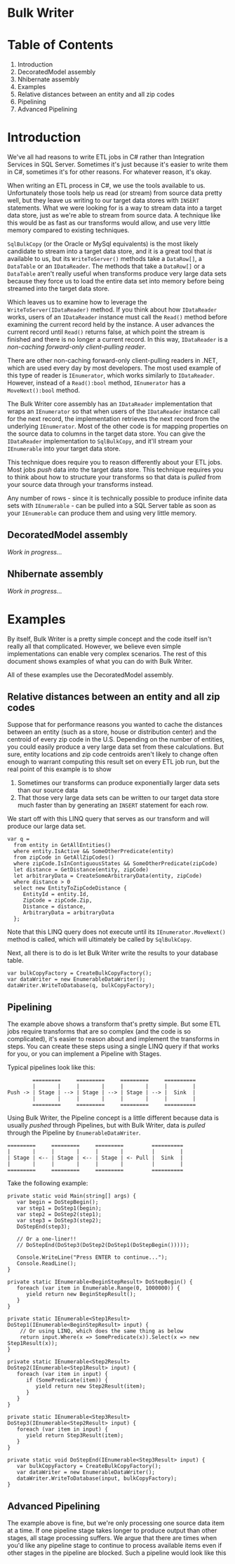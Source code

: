 Bulk Writer
===========

# Table of Contents #

1. Introduction
1. DecoratedModel assembly
1. Nhibernate assembly 
1. Examples
 1. Relative distances between an entity and all zip codes
 2. Pipelining
 3. Advanced Pipelining

# Introduction #

We've all had reasons to write ETL jobs in C# rather than Integration Services in SQL Server. Sometimes it's just because it's easier to write them in C#, sometimes it's for other reasons. For whatever reason, it's okay.

When writing an ETL process in C#, we use the tools available to us. Unfortunately those tools help us read (or stream) from source data pretty well, but they leave us writing to our target data stores with `INSERT` statements. What we were looking for is a way to stream data into a target data store, just as we're able to stream from source data. A technique like this would be as fast as our transforms would allow, and use very little memory compared to existing techniques.

`SqlBulkCopy` (or the Oracle or MySql equivalents) is the most likely candidate to stream into a target data store, and it is a great tool that *is* available to us, but its `WriteToServer()` methods take a `DataRow[]`, a `DataTable` or an `IDataReader`. The methods that take a `DataRow[]` or a `DataTable` aren't really useful when transforms produce very large data sets because they force us to load the entire data set into memory before being streamed into the target data store.

Which leaves us to examine how to leverage the `WriteToServer(IDataReader)` method. If you think about how `IDataReader` works, users of an `IDataReader` instance must call the `Read()` method before examining the current record held by the instance. A user advances the current record until `Read()` returns false, at which point the stream is finished and there is no longer a current record. In this way, `IDataReader` is a *non-caching forward-only client-pulling reader*.

There are other non-caching forward-only client-pulling readers in .NET, which are used every day by most developers. The most used example of this type of reader is `IEnumerator`, which works similarly to `IDataReader`. However, instead of a `Read():bool` method, `IEnumerator` has a `MoveNext():bool` method.

The Bulk Writer core assembly has an `IDataReader` implementation that wraps an `IEnumerator` so that when users of the `IDataReader` instance call for the next record, the implementation retrieves the next record from the underlying `IEnumerator`. Most of the other code is for  mapping properties on the source data to columns in the target data store. You can give the `IDataReader` implementation to `SqlBulkCopy`, and it'll stream your `IEnumerable` into your target data store.

This technique does require you to reason differently about your ETL jobs. Most jobs *push* data into the target data store. This technique requires you to think about how to structure your transforms so that data is *pulled* from your source data through your transforms instead.

Any number of rows - since it is technically possible to produce infinite data sets with `IEnumerable` - can be pulled into a SQL Server table as soon as your `IEnumerable` can produce them and using very little memory.

## DecoratedModel assembly ##

*Work in progress...*

## Nhibernate assembly ##

*Work in progress...*

# Examples #

By itself, Bulk Writer is a pretty simple concept and the code itself isn't really all that complicated. However, we believe even simple implementations can enable very complex scenarios. The rest of this document shows examples of what you can do with Bulk Writer.

All of these examples use the DecoratedModel assembly.

## Relative distances between an entity and all zip codes ##

Suppose that for performance reasons you wanted to cache the distances between an entity (such as a store, house or distribution center) and the centroid of every zip code in the U.S. Depending on the number of entities, you could easily produce a very large data set from these calculations. But sure, entity locations and zip code centroids aren't likely to change often enough to warrant computing this result set on every ETL job run, but the real point of this example is to show

1. Sometimes our transforms can produce exponentially larger data sets than our source data
2. That those very large data sets can be written to our target data store much faster than by generating an `INSERT` statement for each row.

We start off with this LINQ query that serves as our transform and will produce our large data set.

    var q =
      from entity in GetAllEntities()
      where entity.IsActive && SomeOtherPredicate(entity)
      from zipCode in GetAllZipCodes()
      where zipCode.IsInContiguousStates && SomeOtherPredicate(zipCode)
      let distance = GetDistance(entity, zipCode)
      let arbitraryData = CreateSomeArbitraryData(entity, zipCode)
      where distance > 0
      select new EntityToZipCodeDistance {
         EntityId = entity.Id,
         ZipCode = zipCode.Zip,
         Distance = distance,
         ArbitraryData = arbitraryData
      };

Note that this LINQ query does not execute until its `IEnumerator.MoveNext()` method is called, which will ultimately be called by `SqlBulkCopy`.

Next, all there is to do is let Bulk Writer write the results to your database table.

    var bulkCopyFactory = CreateBulkCopyFactory();
    var dataWriter = new EnumerableDataWriter();
    dataWriter.WriteToDatabase(q, bulkCopyFactory);

## Pipelining ##

The example above shows a transform that's pretty simple. But some ETL jobs require transforms that are so complex (and the code is so complicated), it's easier to reason about and implement the transforms in steps. You can create these steps using a single LINQ query if that works for you, or you can implement a Pipeline with Stages.

Typical pipelines look like this:

            =========     =========     =========     ==========
            |       |     |       |     |       |     |        |
    Push -> | Stage | --> | Stage | --> | Stage | --> |  Sink  |
            |       |     |       |     |       |     |        |
            =========     =========     =========     ==========

Using Bulk Writer, the Pipeline concept is a little different because data is usually *pushed* through Pipelines, but with Bulk Writer, data is *pulled* through the Pipeline by `EnumerableDataWriter`.

    =========     =========     =========         ==========
    |       |     |       |     |       |         |        |
    | Stage | <-- | Stage | <-- | Stage | <- Pull |  Sink  |
    |       |     |       |     |       |         |        |
    =========     =========     =========         ==========

Take the following example:

	private static void Main(string[] args) {
       var begin = DoStepBegin();
       var step1 = DoStep1(begin);
       var step2 = DoStep2(step1);
       var step3 = DoStep3(step2);
       DoStepEnd(step3);
      
       // Or a one-liner!!
       // DoStepEnd(DoStep3(DoStep2(DoStep1(DoStepBegin()))));

       Console.WriteLine("Press ENTER to continue...");
       Console.ReadLine();
    }

    private static IEnumerable<BeginStepResult> DoStepBegin() {
       foreach (var item in Enumerable.Range(0, 1000000)) {
          yield return new BeginStepResult();
       }
    }

    private static IEnumerable<Step1Result> DoStep1(IEnumerable<BeginStepResult> input) {
        // Or using LINQ, which does the same thing as below
        return input.Where(x => SomePredicate(x)).Select(x => new Step1Result(x));
    }

    private static IEnumerable<Step2Result> DoStep2(IEnumerable<Step1Result> input) {
       foreach (var item in input) {
	      if (SomePredicate(item)) {
             yield return new Step2Result(item);
          }
       }
    }

    private static IEnumerable<Step3Result> DoStep3(IEnumerable<Step2Result> input) {
       foreach (var item in input) {
          yield return Step3Result(item);
       }
    }

    private static void DoStepEnd(IEnumerable<Step3Result> input) {
       var bulkCopyFactory = CreateBulkCopyFactory();
       var dataWriter = new EnumerableDataWriter();
       dataWriter.WriteToDatabase(input, bulkCopyFactory);
    }

## Advanced Pipelining ##

The example above is fine, but we're only processing one source data item at a time. If one pipeline stage takes longer to produce output than other stages, all stage processing suffers. We argue that there are times when you'd like any pipeline stage to continue to process available items even if other stages in the pipeline are blocked. Such a pipeline would look like this